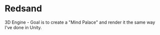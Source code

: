 # Redsand

3D Engine - Goal is to create a "Mind Palace" and render it the same way I've done in Unity.

